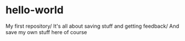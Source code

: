 # hello-world
My first repository/
It's all about saving stuff and getting feedback/
And save my own stuff here of course

